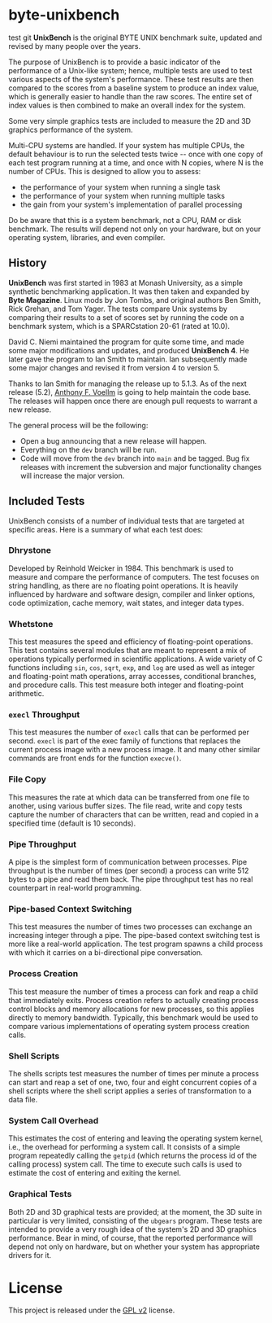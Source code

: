 # byte-unixbench
test git
**UnixBench** is the original BYTE UNIX benchmark suite, updated and revised by many people over the years.

The purpose of UnixBench is to provide a basic indicator of the performance of a Unix-like system; hence, multiple 
tests are used to test various aspects of the system's performance. These test results are then compared to the 
scores from a baseline system to produce an index value, which is generally easier to handle than the raw scores. 
The entire set of index values is then combined to make an overall index for the system.

Some very simple graphics tests are included to measure the 2D and 3D graphics performance of the system.

Multi-CPU systems are handled. If your system has multiple CPUs, the default behaviour is to run the selected tests 
twice -- once with one copy of each test program running at a time, and once with N copies, where N is the number of 
CPUs. This is designed to allow you to assess:

* the performance of your system when running a single task
* the performance of your system when running multiple tasks
* the gain from your system's implementation of parallel processing

Do be aware that this is a system benchmark, not a CPU, RAM or disk benchmark. The results will depend not only on 
your hardware, but on your operating system, libraries, and even compiler.

## History

**UnixBench** was first started in 1983 at Monash University, as a simple synthetic benchmarking application. It 
was then taken and expanded by **Byte Magazine**. Linux mods by Jon Tombs, and original authors Ben Smith, 
Rick Grehan, and Tom Yager. The tests compare Unix systems by comparing their results to a set of scores set 
by running the code on a benchmark system, which is a SPARCstation 20-61 (rated at 10.0).

David C. Niemi maintained the program for quite some time, and made some major modifications and updates, 
and produced **UnixBench 4**. He later gave the program to Ian Smith to maintain. Ian subsequently made 
some major changes and revised it from version 4 to version 5.

Thanks to Ian Smith for managing the release up to 5.1.3.  As of the next release (5.2), [Anthony F. Voellm](https://github.com/voellm) is going to help maintain the code base.  The releases will happen once there are enough pull requests to warrant a new release.

The general process will be the following:

* Open a bug announcing that a new release will happen.
* Everything on the `dev` branch will be run.
* Code will move from the `dev` branch into `main` and be tagged.  Bug fix releases with increment the subversion and major functionality changes will increase the major version.

## Included Tests

UnixBench consists of a number of individual tests that are targeted at specific areas. Here is a summary of what 
each test does:

### Dhrystone

Developed by Reinhold Weicker in 1984. This benchmark is used to measure and compare the performance of computers. The test focuses on string handling, as there are no floating point operations. It is heavily influenced by hardware and software design, compiler and linker options, code optimization, cache memory, wait states, and integer data types.

### Whetstone

This test measures the speed and efficiency of floating-point operations. This test contains several modules that are meant to represent a mix of operations typically performed in scientific applications. A wide variety of C functions including `sin`, `cos`, `sqrt`, `exp`, and `log` are used as well as integer and floating-point math operations, array accesses, conditional branches, and procedure calls. This test measure both integer and floating-point arithmetic.

### `execl` Throughput

This test measures the number of `execl` calls that can be performed per second. `execl` is part of the exec family of functions that replaces the current process image with a new process image. It and many other similar commands are front ends for the function `execve()`.

### File Copy

This measures the rate at which data can be transferred from one file to another, using various buffer sizes. The file read, write and copy tests capture the number of characters that can be written, read and copied in a specified time (default is 10 seconds).

### Pipe Throughput

A pipe is the simplest form of communication between processes. Pipe throughput is the number of times (per second) a process can write 512 bytes to a pipe and read them back. The pipe throughput test has no real counterpart in real-world programming.

### Pipe-based Context Switching

This test measures the number of times two processes can exchange an increasing integer through a pipe. The pipe-based context switching test is more like a real-world application. The test program spawns a child process with which it carries on a bi-directional pipe conversation.

### Process Creation

This test measure the number of times a process can fork and reap a child that immediately exits. Process creation refers to actually creating process control blocks and memory allocations for new processes, so this applies directly to memory bandwidth. Typically, this benchmark would be used to compare various implementations of operating system process creation calls.

### Shell Scripts

The shells scripts test measures the number of times per minute a process can start and reap a set of one, two, four and eight concurrent copies of a shell scripts where the shell script applies a series of transformation to a data file.

### System Call Overhead

This estimates the cost of entering and leaving the operating system kernel, i.e., the overhead for performing a system call. It consists of a simple program repeatedly calling the `getpid` (which returns the process id of the calling process) system call. The time to execute such calls is used to estimate the cost of entering and exiting the kernel.

### Graphical Tests

Both 2D and 3D graphical tests are provided; at the moment, the 3D suite in particular is very limited, consisting of the `ubgears` program. These tests are intended to provide a very rough idea of the system's 2D and 3D graphics performance. Bear in mind, of course, that the reported performance will depend not only on hardware, but on whether your system has appropriate drivers for it.

# License

This project is released under the [GPL v2](LICENSE.txt) license.
